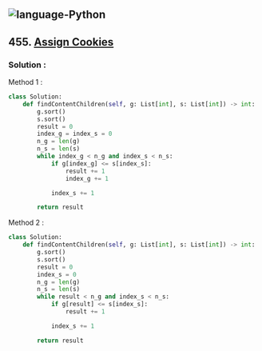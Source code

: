 ![language-Python](https://img.shields.io/badge/Python-ffd43b?style=for-the-badge&logo=PYTHON)
---

## 455. [Assign Cookies](https://leetcode.com/problems/assign-cookies)

### Solution :

Method 1 :
```python
class Solution:
    def findContentChildren(self, g: List[int], s: List[int]) -> int:
        g.sort()
        s.sort()
        result = 0
        index_g = index_s = 0
        n_g = len(g)
        n_s = len(s)
        while index_g < n_g and index_s < n_s:
            if g[index_g] <= s[index_s]:
                result += 1
                index_g += 1

            index_s += 1

        return result
```

Method 2 :
```python
class Solution:
    def findContentChildren(self, g: List[int], s: List[int]) -> int:
        g.sort()
        s.sort()
        result = 0
        index_s = 0
        n_g = len(g)
        n_s = len(s)
        while result < n_g and index_s < n_s:
            if g[result] <= s[index_s]:
                result += 1

            index_s += 1

        return result
```
